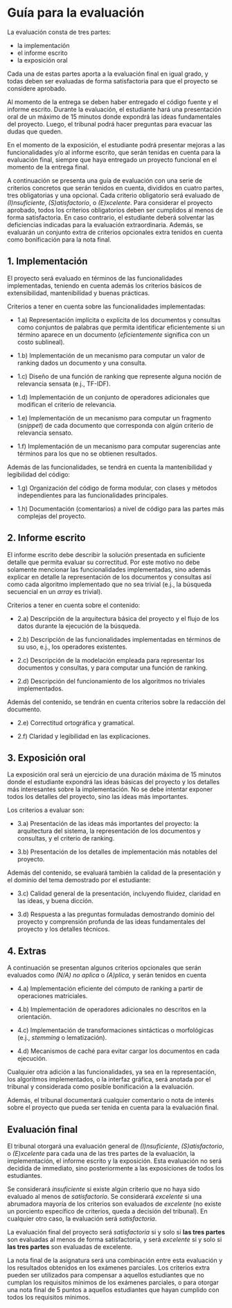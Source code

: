 # Guía para la evaluación

La evaluación consta de tres partes:

- la implementación
- el informe escrito
- la exposición oral

Cada una de estas partes aporta a la evaluación final en igual grado, y todas deben ser evaluadas de forma satisfactoria para que el proyecto se considere aprobado.

Al momento de la entrega se deben haber entregado el código fuente y el informe escrito. Durante la evaluación, el estudiante hará una presentación oral de un máximo de 15 minutos donde expondrá las ideas fundamentales del proyecto. Luego, el tribunal podrá hacer preguntas para evacuar las dudas que queden.

En el momento de la exposición, el estudiante podrá presentar mejoras a las funcionalidades y/o al informe escrito, que serán tenidas en cuenta para la evaluación final, siempre que haya entregado un proyecto funcional en el momento de la entrega final.

A continuación se presenta una guía de evaluación con una serie de criterios concretos que serán tenidos en cuenta, divididos en cuatro partes, tres obligatorias y una opcional. Cada criterio obligatorio será evaluado de *(I)nsuficiente*, *(S)atisfactorio*, o *(E)xcelente*. Para considerar el proyecto aprobado, todos los criterios obligatorios deben ser cumplidos al menos de forma satisfactoria. En caso contrario, el estudiante deberá solventar las deficiencias indicadas para la evaluación extraordinaria. Además, se evaluarán un conjunto extra de criterios opcionales extra tenidos en cuenta como bonificación para la nota final.

## 1. Implementación

El proyecto será evaluado en términos de las funcionalidades implementadas, teniendo en cuenta además los criterios básicos de extensibilidad, mantenibilidad y buenas prácticas.

Criterios a tener en cuenta sobre las funcionalidades implementadas:

- 1.a) Representación implícita o explícita de los documentos y consultas como conjuntos de palabras que permita identificar eficientemente si un término aparece en un documento (_eficientemente_ significa con un costo sublineal).

- 1.b) Implementación de un mecanismo para computar un valor de ranking dados un documento y una consulta.

- 1.c) Diseño de una función de ranking que represente alguna noción de relevancia sensata (e.j., TF-IDF).

- 1.d) Implementación de un conjunto de operadores adicionales que modifican el criterio de relevancia.

- 1.e) Implementación de un mecanismo para computar un fragmento (_snippet_) de cada documento que corresponda con algún criterio de relevancia sensato.

- 1.f) Implementación de un mecanismo para computar sugerencias ante términos para los que no se obtienen resultados.

Además de las funcionalidades, se tendrá en cuenta la mantenibilidad y legibilidad del código:

- 1.g) Organización del código de forma modular, con clases y métodos independientes para las funcionalidades principales.

- 1.h) Documentación (comentarios) a nivel de código para las partes más complejas del proyecto.

## 2. Informe escrito

El informe escrito debe describir la solución presentada en suficiente detalle que permita evaluar su correctitud. Por este motivo no debe solamente mencionar las funcionalidades implementadas, sino además explicar en detalle la representación de los documentos y consultas así como cada algoritmo implementado que no sea trivial (e.j., la búsqueda secuencial en un *array* es trivial).

Criterios a tener en cuenta sobre el contenido:

- 2.a) Descripción de la arquitectura básica del proyecto y el flujo de los datos durante la ejecución de la búsqueda.

- 2.b) Descripción de las funcionalidades implementadas en términos de su uso, e.j., los operadores existentes.

- 2.c) Descripción de la modelación empleada para representar los documentos y consultas, y para computar una función de ranking.

- 2.d) Descripción del funcionamiento de los algoritmos no triviales implementados.

Además del contenido, se tendrán en cuenta criterios sobre la redacción del documento.

- 2.e) Correctitud ortográfica y gramatical.

- 2.f) Claridad y legibilidad en las explicaciones.

## 3. Exposición oral

La exposición oral será un ejercicio de una duración máxima de 15 minutos donde el estudiante expondrá las ideas básicas del proyecto y los detalles más interesantes sobre la implementación. No se debe intentar exponer todos los detalles del proyecto, sino las ideas más importantes.

Los criterios a evaluar son:

- 3.a) Presentación de las ideas más importantes del proyecto: la arquitectura del sistema, la representación de los documentos y consultas, y el criterio de ranking.

- 3.b) Presentación de los detalles de implementación más notables del proyecto.

Además del contenido, se evaluará también la calidad de la presentación y el dominio del tema demostrado por el estudiante:

- 3.c) Calidad general de la presentación, incluyendo fluidez, claridad en las ideas, y buena dicción.

- 3.d) Respuesta a las preguntas formuladas demostrando dominio del proyecto y comprensión profunda de las ideas fundamentales del proyecto y los detalles técnicos.

## 4. Extras

A continuación se presentan algunos criterios opcionales que serán evaluados como _(N/A) no aplica_ o _(A)plica_, y serán tenidos en cuenta

- 4.a) Implementación eficiente del cómputo de ranking a partir de operaciones matriciales.

- 4.b) Implementación de operadores adicionales no descritos en la orientación.

- 4.c) Implementación de transformaciones sintácticas o morfológicas (e.j., _stemming_ o lematización).

- 4.d) Mecanismos de caché para evitar cargar los documentos en cada ejecución.

Cualquier otra adición a las funcionalidades, ya sea en la representación, los algoritmos implementados, o la interfaz gráfica, será anotada por el tribunal y considerada como posible bonificación a la evaluación.

Además, el tribunal documentará cualquier comentario o nota de interés sobre el proyecto que pueda ser tenida en cuenta para la evaluación final.

## Evaluación final

El tribunal otorgará una evaluación general de *(I)nsuficiente*, *(S)atisfactorio*, o *(E)xcelente* para cada una de las tres partes de la evaluación, la implementación, el informe escrito y la exposición. Esta evaluación no será decidida de immediato, sino posteriormente a las exposiciones de todos los estudiantes.

Se considerará *insuficiente* si existe algún criterio que no haya sido evaluado al menos de *satisfactorio*. Se considerará *excelente* si una abrumadora mayoría de los criterios son evaluados de *excelente* (no existe un porciento específico de criterios, queda a decisión del tribunal). En cualquier otro caso, la evaluación será *satisfactoria*.

La evaluación final del proyecto será *satisfactoria* si y solo si **las tres partes** son evaluadas al menos de forma satisfactoria, y será *excelente* si y solo si **las tres partes** son evaluadas de excelente.

La nota final de la asignatura será una combinación entre esta evaluación y los resultados obtenidos en los exámenes parciales. Los criterios extra pueden ser utilizados para compensar a aquellos estudiantes que no cumplan los requisitos mínimos de los exámenes parciales, o para otorgar una nota final de 5 puntos a aquellos estudiantes que hayan cumplido con todos los requisitos mínimos.
